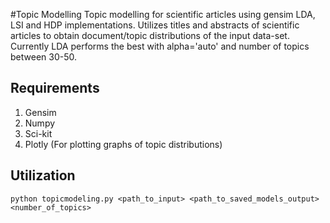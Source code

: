 #Topic Modelling
Topic modelling for scientific articles using gensim LDA, LSI and HDP implementations. Utilizes titles and abstracts of scientific articles to obtain document/topic distributions of the input data-set. Currently LDA performs the best with alpha='auto' and number of topics between 30-50.

## Requirements
1. Gensim 
2. Numpy
3. Sci-kit
4. Plotly (For plotting graphs of topic distributions)

## Utilization

```
python topicmodeling.py <path_to_input> <path_to_saved_models_output> <number_of_topics>
```



